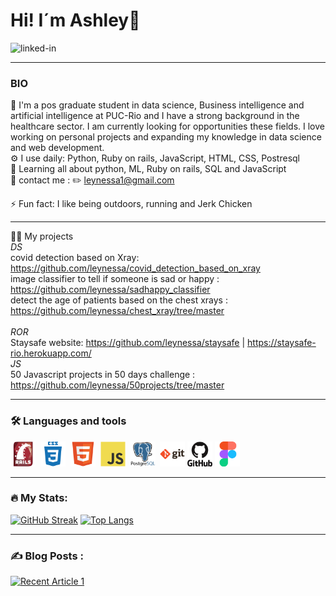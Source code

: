

# Hi! I´m Ashley👋


[<img align="left" alt="linked-in" src="https://img.shields.io/badge/linkedin-%230077B5.svg?&style=for-the-badge&logo=linkedin&logoColor=white" />](https://www.linkedin.com/in/ashleyvanessawilliams/)
<br>


<!---[<img align="left" alt="linked-in" src="https://img.shields.io/badge/Portfolio-%23000000.svg?style=for-the-badge&logo=firefox&logoColor=#FF7139" />](https://portfolioash.herokuapp.com/#) <br> --->

----





### BIO <br>

🏢 I'm a pos graduate student in data science, Business intelligence and artificial intelligence at PUC-Rio and I have a strong background in the healthcare sector. I am currently looking for opportunities these fields.  I love working on personal projects and expanding my knowledge in data science and web development. <br>
⚙️ I use daily: Python, Ruby on rails, JavaScript, HTML, CSS, Postresql <br>
🌱 Learning all about python, ML, Ruby on rails, SQL and JavaScript <br>
:incoming_envelope: contact me : :pencil2:  leynessa1@gmail.com <br>
   
      
⚡️ Fun fact: I like being outdoors, running and Jerk Chicken <br>


---
✍🏻 My projects <br>
 *DS*<br>
covid detection based on Xray: https://github.com/leynessa/covid_detection_based_on_xray <br>
image classifier to tell if someone is sad or happy : https://github.com/leynessa/sadhappy_classifier <br>
detect the age of patients based on the chest xrays : https://github.com/leynessa/chest_xray/tree/master<br>
<br>
*ROR*<br>
Staysafe website: https://github.com/leynessa/staysafe | https://staysafe-rio.herokuapp.com/ 
<br>
*JS* <br>
50 Javascript projects in 50 days challenge : https://github.com/leynessa/50projects/tree/master


---

### :hammer_and_wrench: Languages and tools
<div>
  <img src="https://github.com/devicons/devicon/blob/master/icons/rails/rails-original-wordmark.svg"  title="Ruby on Rails" alt="rails" width="40" height="40"/>&nbsp;
  <img src="https://github.com/devicons/devicon/blob/master/icons/css3/css3-plain-wordmark.svg"  title="CSS3" alt="CSS" width="40" height="40"/>&nbsp;
  <img src="https://github.com/devicons/devicon/blob/master/icons/html5/html5-original.svg" title="HTML5" alt="HTML" width="40" height="40"/>&nbsp;
  <img src="https://github.com/devicons/devicon/blob/master/icons/javascript/javascript-original.svg" title="JavaScript" alt="JavaScript" width="40" height="40"/>&nbsp;
  <img src="https://github.com/devicons/devicon/blob/master/icons/postgresql/postgresql-original-wordmark.svg" title="postgreSQL"  alt="SQL" width="40" height="40"/>&nbsp;
  <img src="https://github.com/devicons/devicon/blob/master/icons/git/git-original-wordmark.svg" title="Git" **alt="Git" width="40" height="40"/>
  <img src="https://github.com/devicons/devicon/blob/master/icons/github/github-original-wordmark.svg" title="GitHub" **alt="GitHub" width="40" height="40"/>
  <img src="https://github.com/devicons/devicon/blob/master/icons/figma/figma-original.svg" title="Figma" **alt="figma" width="40" height="40"/>
</div>

---

### :fire: My Stats:

[![GitHub Streak](http://github-readme-streak-stats.herokuapp.com?user=leynessa&theme=synthwave)](https://git.io/streak-stats)
[![Top Langs](https://github-readme-stats.vercel.app/api/top-langs/?username=leynessa&layout=compact&theme=synthwave)](https://github.com/anuraghazra/github-readme-stats)

---

### :writing_hand: Blog Posts :
<a target="_blank" href="https://github-readme-medium-recent-article.vercel.app/medium/@leynessa/0"><img src="https://github-readme-medium-recent-article.vercel.app/medium/@leynessa/1" alt="Recent Article 1"> 
<br>
<!--- <a target="_blank" href="https://github-readme-medium-recent-article.vercel.app/medium/@leynessa/0"><img src="https://github-readme-medium-recent-article.vercel.app/medium/@leynessa/2" alt="Recent Article 2">  --->
<br>

